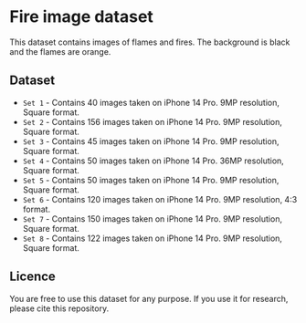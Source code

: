 # Fire image dataset

This dataset contains images of flames and fires. The background is black and the flames are orange. 

## Dataset

- `Set 1` - Contains 40 images taken on iPhone 14 Pro. 9MP resolution, Square format.
- `Set 2` - Contains 156 images taken on iPhone 14 Pro. 9MP resolution, Square format.
- `Set 3` - Contains 45 images taken on iPhone 14 Pro. 9MP resolution, Square format.
- `Set 4` - Contains 50 images taken on iPhone 14 Pro. 36MP resolution, Square format.
- `Set 5` - Contains 50 images taken on iPhone 14 Pro. 9MP resolution, Square format.
- `Set 6` - Contains 120 images taken on iPhone 14 Pro. 9MP resolution, 4:3 format.
- `Set 7` - Contains 150 images taken on iPhone 14 Pro. 9MP resolution, Square format.
- `Set 8` - Contains 122 images taken on iPhone 14 Pro. 9MP resolution, Square format.

## Licence

You are free to use this dataset for any purpose. If you use it for research, please cite this repository.